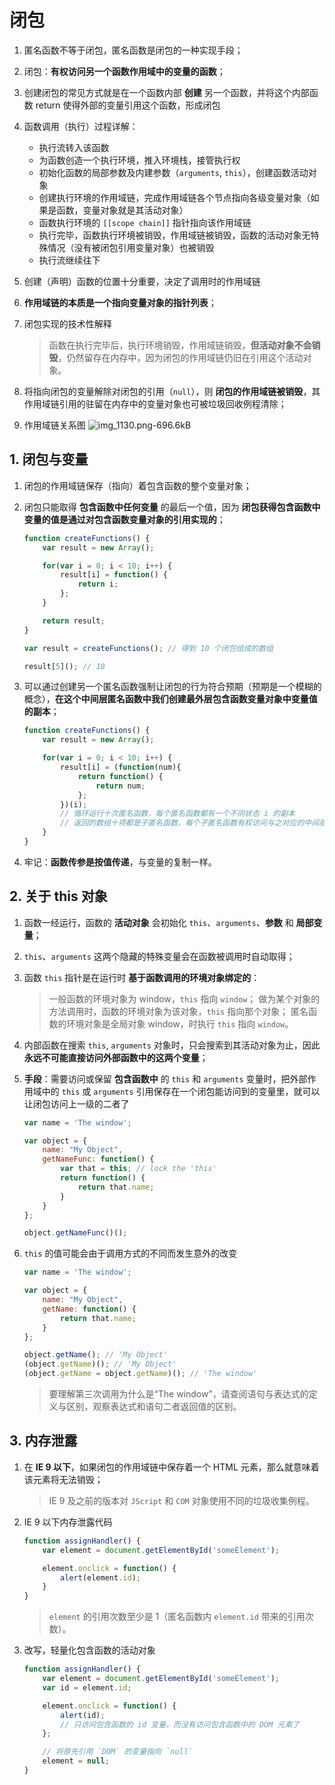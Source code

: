 # 闭包
1. 匿名函数不等于闭包，匿名函数是闭包的一种实现手段；

2. 闭包：**有权访问另一个函数作用域中的变量的函数**；

3. 创建闭包的常见方式就是在一个函数内部 **创建** 另一个函数，并将这个内部函数 return 使得外部的变量引用这个函数，形成闭包

3. 函数调用（执行）过程详解：
    * 执行流转入该函数
    * 为函数创造一个执行环境，推入环境栈，接管执行权
    * 初始化函数的局部参数及内建参数（`arguments`, `this`），创建函数活动对象
    * 创建执行环境的作用域链，完成作用域链各个节点指向各级变量对象（如果是函数，变量对象就是其活动对象）
    * 函数执行环境的 `[[scope chain]]` 指针指向该作用域链
    * 执行完毕，函数执行环境被销毁，作用域链被销毁，函数的活动对象无特殊情况（没有被闭包引用变量对象）也被销毁
    * 执行流继续往下

4. 创建（声明）函数的位置十分重要，决定了调用时的作用域链

4. **作用域链的本质是一个指向变量对象的指针列表**；

5. 闭包实现的技术性解释
    > 函数在执行完毕后，执行环境销毁，作用域链销毁，**但活动对象不会销毁**，仍然留存在内存中，因为闭包的作用域链仍旧在引用这个活动对象。

6. 将指向闭包的变量解除对闭包的引用（`null`），则 **闭包的作用域链被销毁**，其作用域链引用的驻留在内存中的变量对象也可被垃圾回收例程清除；

7. 作用域链关系图
    ![img_1130.png-696.6kB][1]

## 1. 闭包与变量
1. 闭包的作用域链保存（指向）着包含函数的整个变量对象；

2. 闭包只能取得 **包含函数中任何变量** 的最后一个值，因为 **闭包获得包含函数中变量的值是通过对包含函数变量对象的引用实现的**；
    ```javascript
    function createFunctions() {
        var result = new Array();

        for(var i = 0; i < 10; i++) {
            result[i] = function() {
                return i;
            };
        }

        return result;
    }

    var result = createFunctions(); // 得到 10 个闭包组成的数组

    result[5](); // 10
    ```

3. 可以通过创建另一个匿名函数强制让闭包的行为符合预期（预期是一个模糊的概念），**在这个中间层匿名函数中我们创建最外层包含函数变量对象中变量值的副本**；
    ```javascript
    function createFunctions() {
        var result = new Array();

        for(var i = 0; i < 10; i++) {
            result[i] = (function(num){
                return function() {
                    return num;
                };
            })(i);
            // 循环运行十次匿名函数，每个匿名函数都有一个不同状态 i 的副本
            // 返回的数组十项都是子匿名函数，每个子匿名函数有权访问与之对应的中间层匿名函数的变量对象，所以每个子匿名函数都能获取到不同的 `num`
        }
    }
    ```

4. 牢记：**函数传参是按值传递**，与变量的复制一样。

## 2. 关于 this 对象
1. 函数一经运行，函数的 **活动对象** 会初始化 `this`、`arguments`、**参数** 和 **局部变量**；

2. `this`、`arguments` 这两个隐藏的特殊变量会在函数被调用时自动取得；

3. 函数 `this` 指针是在运行时 **基于函数调用的环境对象绑定的**：
    > 一般函数的环境对象为 window，`this` 指向 `window`；
做为某个对象的方法调用时，函数的环境对象为该对象，`this` 指向那个对象；
匿名函数的环境对象是全局对象 window，时执行 `this` 指向 `window`。

4. 内部函数在搜索 `this`, `arguments` 对象时，只会搜索到其活动对象为止，因此 **永远不可能直接访问外部函数中的这两个变量**；

5. **手段**：需要访问或保留 **包含函数中** 的 `this` 和 `arguments` 变量时，把外部作用域中的 `this` 或 `arguments` 引用保存在一个闭包能访问到的变量里，就可以让闭包访问上一级的二者了
    ```javascript
    var name = 'The window';

    var object = {
        name: "My Object",
        getNameFunc: function() {
            var that = this; // lock the 'this'
            return function() {
                return that.name;
            }
        }
    };

    object.getNameFunc()();
    ```

6. `this` 的值可能会由于调用方式的不同而发生意外的改变
    ```javascript
    var name = 'The window';

    var object = {
        name: "My Object",
        getName: function() {
            return that.name;
        }
    };

    object.getName(); // 'My Object'
    (object.getName)(); // 'My Object'
    (object.getName = object.getName)(); // 'The window'
    ```
    > 要理解第三次调用为什么是“The window”，请查阅语句与表达式的定义与区别，观察表达式和语句二者返回值的区别。

## 3. 内存泄露
1. 在 **IE 9 以下**，如果闭包的作用域链中保存着一个 HTML 元素，那么就意味着该元素将无法销毁；
    > IE 9 及之前的版本对 `JScript` 和 `COM` 对象使用不同的垃圾收集例程。

2. IE 9 以下内存泄露代码
    ```javascript
    function assignHandler() {
        var element = document.getElementById('someElement');

        element.onclick = function() {
            alert(element.id);
        }
    }
    ```
    > `element` 的引用次数至少是 1（匿名函数内 `element.id` 带来的引用次数）。

3. 改写，轻量化包含函数的活动对象
    ```javascript
    function assignHandler() {
        var element = document.getElementById('someElement');
        var id = element.id;

        element.onclick = function() {
            alert(id);
            // 只访问包含函数的 id 变量，而没有访问包含函数中的 DOM 元素了
        };

        // 将原先引用 `DOM` 的变量指向 `null`
        element = null;
    }
    ```

  [1]: http://static.zybuluo.com/yangfch3/ut6l1dvrh0ptzvxacronk7fc/img_1130.png
